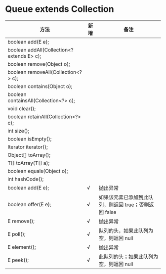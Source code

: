 # Queue<E> extends Collection<E>
方法|新增|备注
-|-|-
boolean add(E e);||
boolean addAll(Collection<? extends E> c);||
boolean remove(Object o);||
boolean removeAll(Collection<?> c);||
boolean contains(Object o);||
boolean containsAll(Collection<?> c);||
void clear();||
boolean retainAll(Collection<?> c);||
int size();||
boolean isEmpty();||
Iterator<E> iterator();||
Object[] toArray();||
<T> T[] toArray(T[] a);||
boolean equals(Object o);||
int hashCode();||
boolean add(E e);|√|抛出异常
boolean offer(E e);|√|如果该元素已添加到此队列，则返回 true；否则返回 false
E remove();|√|抛出异常
E poll();|√|队列的头，如果此队列为空，则返回 null
E element();|√|抛出异常
E peek();|√|此队列的头；如果此队列为空，则返回 null